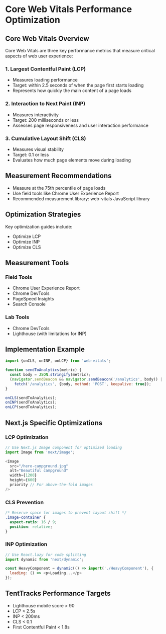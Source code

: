 # Core Web Vitals Performance Optimization

## Core Web Vitals Overview
Core Web Vitals are three key performance metrics that measure critical aspects of web user experience:

### 1. Largest Contentful Paint (LCP)
- Measures loading performance
- Target: within 2.5 seconds of when the page first starts loading
- Represents how quickly the main content of a page loads

### 2. Interaction to Next Paint (INP)
- Measures interactivity
- Target: 200 milliseconds or less
- Assesses page responsiveness and user interaction performance

### 3. Cumulative Layout Shift (CLS)
- Measures visual stability
- Target: 0.1 or less
- Evaluates how much page elements move during loading

## Measurement Recommendations
- Measure at the 75th percentile of page loads
- Use field tools like Chrome User Experience Report
- Recommended measurement library: web-vitals JavaScript library

## Optimization Strategies
Key optimization guides include:
- Optimize LCP
- Optimize INP
- Optimize CLS

## Measurement Tools

### Field Tools
- Chrome User Experience Report
- Chrome DevTools
- PageSpeed Insights
- Search Console

### Lab Tools
- Chrome DevTools
- Lighthouse (with limitations for INP)

## Implementation Example
```javascript
import {onCLS, onINP, onLCP} from 'web-vitals';

function sendToAnalytics(metric) {
  const body = JSON.stringify(metric);
  (navigator.sendBeacon && navigator.sendBeacon('/analytics', body)) ||
    fetch('/analytics', {body, method: 'POST', keepalive: true});
}

onCLS(sendToAnalytics);
onINP(sendToAnalytics);
onLCP(sendToAnalytics);
```

## Next.js Specific Optimizations

### LCP Optimization
```javascript
// Use Next.js Image component for optimized loading
import Image from 'next/image';

<Image
  src="/hero-campground.jpg"
  alt="Beautiful campground"
  width={1200}
  height={600}
  priority // For above-the-fold images
/>
```

### CLS Prevention
```css
/* Reserve space for images to prevent layout shift */
.image-container {
  aspect-ratio: 16 / 9;
  position: relative;
}
```

### INP Optimization
```javascript
// Use React.lazy for code splitting
import dynamic from 'next/dynamic';

const HeavyComponent = dynamic(() => import('./HeavyComponent'), {
  loading: () => <p>Loading...</p>
});
```

## TentTracks Performance Targets
- Lighthouse mobile score > 90
- LCP < 2.5s
- INP < 200ms
- CLS < 0.1
- First Contentful Paint < 1.8s